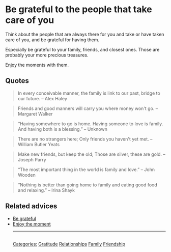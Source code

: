 # Be grateful to the people that take care of you

Think about the people that are always there for you and take or have taken care of you, and be grateful for having them.

Especially be grateful to your family, friends, and closest ones. Those are probably your more precious treasures.

Enjoy the moments with them.

## Quotes

> In every conceivable manner, the family is link to our past, bridge to our future. – Alex Haley

> Friends and good manners will carry you where money won't go. – Margaret Walker

> “Having somewhere to go is home. Having someone to love is family. And having both is a blessing.” – Unknown

> There are no strangers here; Only friends you haven't yet met. – William Butler Yeats

> Make new friends, but keep the old; Those are silver, these are gold. – Joseph Parry

> “The most important thing in the world is family and love.” – John Wooden

> “Nothing is better than going home to family and eating good food and relaxing.” – Irina Shayk

## Related advices

- [Be grateful](../Be%20grateful/index.md)
- [Enjoy the moment](../Enjoy%20the%20moment/index.md)<hr/><br/>[Categories:](../Categories/index.md) [Gratitude](../Categories/Gratitude.md) [Relationships](../Categories/Relationships.md) [Family](../Categories/Family.md) [Friendship](../Categories/Friendship.md)